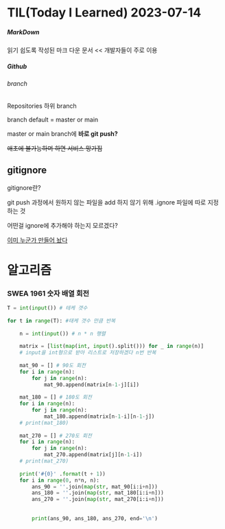 # TIL(Today I Learned) 2023-07-14

##### MarkDown

읽기 쉽도록 작성된 마크 다운 문서 << 개발자들이 주로 이용



##### Github

###### branch

Repositories 하위 branch 

branch default = master or main

master or main branch에 **바로 git push?**

~~애초에 불가능하며 하면 서비스 망가짐~~



## gitignore

gitignore란?

git push 과정에서 원하지 않는 파일을 add 하지 않기 위해 .ignore 파일에 따로 지정하는 것

어떤걸 ignore에 추가해야 하는지 모르겠다?

[이미 누군가 만들어 놨다](https://www.toptal.com/developers/gitignore)



# 알고리즘

### SWEA 1961 숫자 배열 회전

```python
T = int(input()) # 테케 갯수
 
for t in range(T): #태케 갯수 만큼 반복
     
    n = int(input()) # n * n 행렬
 
    matrix = [list(map(int, input().split())) for _ in range(n)]
    # input을 int형으로 받아 리스트로 저장하겠다 n번 반복
 
    mat_90 = [] # 90도 회전 
    for i in range(n):
        for j in range(n):
            mat_90.append(matrix[n-1-j][i]) 
     
    mat_180 = [] # 180도 회전
    for i in range(n):
        for j in range(n):
            mat_180.append(matrix[n-1-i][n-1-j])
    # print(mat_180)
 
    mat_270 = [] # 270도 회전
    for i in range(n):
        for j in range(n):
            mat_270.append(matrix[j][n-1-i])
    # print(mat_270)
 
    print('#{0}' .format(t + 1))
    for i in range(0, n*n, n):
        ans_90 = ''.join(map(str, mat_90[i:i+n]))
        ans_180 = ''.join(map(str, mat_180[i:i+n]))
        ans_270 = ''.join(map(str, mat_270[i:i+n]))
         
 
        print(ans_90, ans_180, ans_270, end='\n')
```







